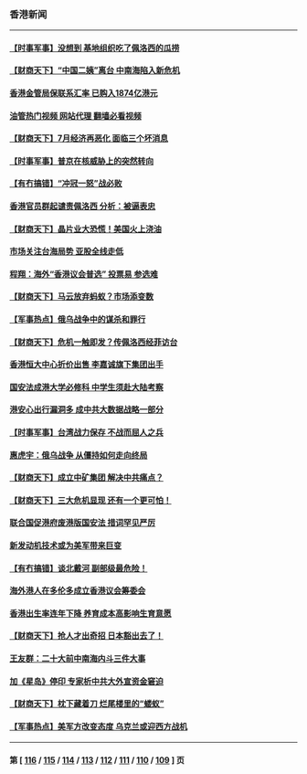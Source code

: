 ### 香港新闻
---
#### [【时事军事】没想到 基地组织吃了佩洛西的瓜捞](../../pages/ncid1349362/n13797112.md?08081645) 
#### [【财商天下】“中国二姨”离台 中南海陷入新危机](../../pages/ncid1349362/n13796698.md?08081645) 
#### [香港金管局保联系汇率 已购入1874亿港元](../../pages/ncid1349362/n13796058.md?08081645) 
#### [油管热门视频 网站代理 翻墙必看视频](http://209.222.30.114:81/youtube.html?08081645)
#### [【财商天下】7月经济再恶化 面临三个坏消息](../../pages/ncid1349362/n13795821.md?08081645) 
#### [【时事军事】普京在核威胁上的突然转向](../../pages/ncid1349362/n13795291.md?08081645) 
#### [【有冇搞错】“冲冠一怒”战必败](../../pages/ncid1349362/n13795285.md?08081645) 
#### [香港官员群起谴责佩洛西 分析：被逼表忠](../../pages/ncid1349362/n13795260.md?08081645) 
#### [【财商天下】晶片业大恐慌！美国火上浇油](../../pages/ncid1349362/n13794888.md?08081645) 
#### [市场关注台海局势 亚股全线走低](../../pages/ncid1349362/n13794444.md?08081645) 
#### [程翔：海外“香港议会普选” 投票易 参选难](../../pages/ncid1349362/n13794180.md?08081645) 
#### [【财商天下】马云放弃蚂蚁？市场添变数](../../pages/ncid1349362/n13794043.md?08081645) 
#### [【军事热点】俄乌战争中的谋杀和罪行](../../pages/ncid1349362/n13794020.md?08081645) 
#### [【财商天下】危机一触即发？传佩洛西经菲访台](../../pages/ncid1349362/n13793484.md?08081645) 
#### [香港恒大中心折价出售 李嘉诚旗下集团出手](../../pages/ncid1349362/n13793468.md?08081645) 
#### [国安法成港大学必修科 中学生须赴大陆考察](../../pages/ncid1349362/n13793389.md?08081645) 
#### [港安心出行漏洞多 成中共大数据战略一部分](../../pages/ncid1349362/n13793044.md?08081645) 
#### [【时事军事】台湾战力保存 不战而屈人之兵](../../pages/ncid1349362/n13792389.md?08081645) 
#### [惠虎宇：俄乌战争 从僵持如何走向终局](../../pages/ncid1349362/n13792139.md?08081645) 
#### [【财商天下】成立中矿集团 解决中共痛点？](../../pages/ncid1349362/n13791867.md?08081645) 
#### [【财商天下】三大危机显现 还有一个更可怕！](../../pages/ncid1349362/n13791120.md?08081645) 
#### [联合国促港府废港版国安法 措词罕见严厉](../../pages/ncid1349362/n13790942.md?08081645) 
#### [新发动机技术或为美军带来巨变](../../pages/ncid1349362/n13790662.md?08081645) 
#### [【有冇搞错】谈北戴河 副部级最危险！](../../pages/ncid1349362/n13790376.md?08081645) 
#### [海外港人在多伦多成立香港议会筹委会](../../pages/ncid1349362/n13790347.md?08081645) 
#### [香港出生率连年下降 养育成本高影响生育意愿](../../pages/ncid1349362/n13790511.md?08081645) 
#### [【财商天下】抢人才出奇招 日本豁出去了！](../../pages/ncid1349362/n13790342.md?08081645) 
#### [王友群：二十大前中南海内斗三件大事](../../pages/ncid1349362/n13789729.md?08081645) 
#### [加《星岛》停印 专家析中共大外宣资金窘迫](../../pages/ncid1349362/n13789697.md?08081645) 
#### [【财商天下】枕下藏着刀 烂尾楼里的“蝼蚁”](../../pages/ncid1349362/n13789588.md?08081645) 
#### [【军事热点】美军方改变态度 乌克兰或迎西方战机](../../pages/ncid1349362/n13789431.md?08081645) 

---
#### 第 [ [116](./116.md?08081645) / [115](./115.md?08081645) / [114](./114.md?08081645) / [113](./113.md?08081645) / [112](./112.md?08081645) / [111](./111.md?08081645) / [110](./110.md?08081645) / [109](./109.md?08081645) ] 页
